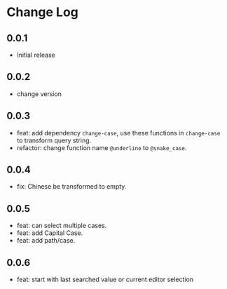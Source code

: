 # Change Log

## 0.0.1

- Initial release

## 0.0.2

- change version

## 0.0.3

- feat: add dependency `change-case`, use these functions in `change-case` to transform query string.
- refactor: change function name `@underline` to `@snake_case`.

## 0.0.4

- fix: Chinese be transformed to empty.

## 0.0.5

- feat: can select multiple cases.
- feat: add Capital Case.
- feat: add path/case.

## 0.0.6

- feat: start with last searched value or current editor selection
